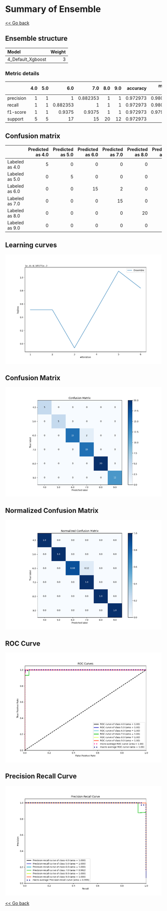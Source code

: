 # Summary of Ensemble

[<< Go back](../README.md)


## Ensemble structure
| Model             |   Weight |
|:------------------|---------:|
| 4_Default_Xgboost |        3 |

### Metric details
|           |   4.0 |   5.0 |       6.0 |       7.0 |   8.0 |   9.0 |   accuracy |   macro avg |   weighted avg |   logloss |
|:----------|------:|------:|----------:|----------:|------:|------:|-----------:|------------:|---------------:|----------:|
| precision |     1 |     1 |  1        |  0.882353 |     1 |     1 |   0.972973 |    0.980392 |       0.976153 | 0.0816517 |
| recall    |     1 |     1 |  0.882353 |  1        |     1 |     1 |   0.972973 |    0.980392 |       0.972973 | 0.0816517 |
| f1-score  |     1 |     1 |  0.9375   |  0.9375   |     1 |     1 |   0.972973 |    0.979167 |       0.972973 | 0.0816517 |
| support   |     5 |     5 | 17        | 15        |    20 |    12 |   0.972973 |   74        |      74        | 0.0816517 |


## Confusion matrix
|                |   Predicted as 4.0 |   Predicted as 5.0 |   Predicted as 6.0 |   Predicted as 7.0 |   Predicted as 8.0 |   Predicted as 9.0 |
|:---------------|-------------------:|-------------------:|-------------------:|-------------------:|-------------------:|-------------------:|
| Labeled as 4.0 |                  5 |                  0 |                  0 |                  0 |                  0 |                  0 |
| Labeled as 5.0 |                  0 |                  5 |                  0 |                  0 |                  0 |                  0 |
| Labeled as 6.0 |                  0 |                  0 |                 15 |                  2 |                  0 |                  0 |
| Labeled as 7.0 |                  0 |                  0 |                  0 |                 15 |                  0 |                  0 |
| Labeled as 8.0 |                  0 |                  0 |                  0 |                  0 |                 20 |                  0 |
| Labeled as 9.0 |                  0 |                  0 |                  0 |                  0 |                  0 |                 12 |

## Learning curves
![Learning curves](learning_curves.png)
## Confusion Matrix

![Confusion Matrix](confusion_matrix.png)


## Normalized Confusion Matrix

![Normalized Confusion Matrix](confusion_matrix_normalized.png)


## ROC Curve

![ROC Curve](roc_curve.png)


## Precision Recall Curve

![Precision Recall Curve](precision_recall_curve.png)



[<< Go back](../README.md)
